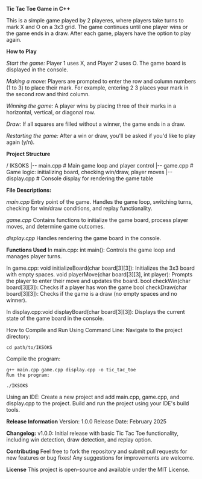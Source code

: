 **Tic Tac Toe Game in C++**

This is a simple game played by 2 playeres, where players take turns to mark X and O on a 3x3 grid. The game continues until one player wins or the game ends in a draw. After each game, players have the option to play again.

**How to Play**

_Start the game:_
Player 1 uses X, and Player 2 uses O.
The game board is displayed in the console.

_Making a move:_
Players are prompted to enter the row and column numbers (1 to 3) to place their mark.
For example, entering 2 3 places your mark in the second row and third column.

_Winning the game:_
A player wins by placing three of their marks in a horizontal, vertical, or diagonal row.

_Draw:_
If all squares are filled without a winner, the game ends in a draw.

_Restarting the game:_
After a win or draw, you'll be asked if you'd like to play again (y/n).

**Project Structure**

/ IKSOKS
|-- main.cpp         # Main game loop and player control
|-- game.cpp         # Game logic: initializing board, checking win/draw, player moves
|-- display.cpp      # Console display for rendering the game table

**File Descriptions:**

_main.cpp_
Entry point of the game.
Handles the game loop, switching turns, checking for win/draw conditions, and replay functionality.

_game.cpp_
Contains functions to initialize the game board, process player moves, and determine game outcomes.

_display.cpp_
Handles rendering the game board in the console.

**Functions Used**
In main.cpp:
int main(): Controls the game loop and manages player turns.

In game.cpp:
void initializeBoard(char board[3][3]): Initializes the 3x3 board with empty spaces.
void playerMove(char board[3][3], int player): Prompts the player to enter their move and updates the board.
bool checkWin(char board[3][3]): Checks if a player has won the game
bool checkDraw(char board[3][3]): Checks if the game is a draw (no empty spaces and no winner).

In display.cpp:void displayBoard(char board[3][3]): Displays the current state of the game board in the console.

How to Compile and Run
Using Command Line:
Navigate to the project directory:
```
cd path/to/IKSOKS
```
Compile the program:
```
g++ main.cpp game.cpp display.cpp -o tic_tac_toe
Run the program:

./IKSOKS
```
Using an IDE:
Create a new project and add main.cpp, game.cpp, and display.cpp to the project.
Build and run the project using your IDE's build tools.

**Release Information**
Version: 1.0.0
Release Date: February 2025

**Changelog:**
v1.0.0: Initial release with basic Tic Tac Toe functionality, including win detection, draw detection, and replay option.

**Contributing**
Feel free to fork the repository and submit pull requests for new features or bug fixes! Any suggestions for improvements are welcome.

**License**
This project is open-source and available under the MIT License.
